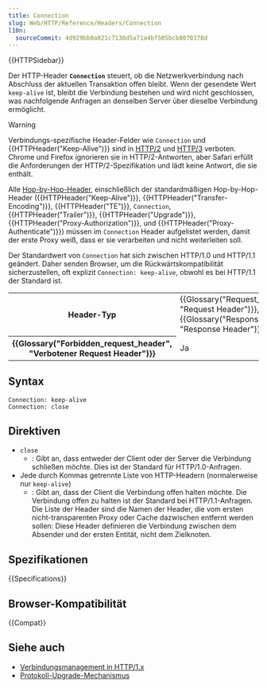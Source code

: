 ```yaml
---
title: Connection
slug: Web/HTTP/Reference/Headers/Connection
l10n:
  sourceCommit: 4d929bb0a021c7130d5a71a4bf505bcb8070378d
---
```


{{HTTPSidebar}}

Der HTTP-Header **`Connection`** steuert, ob die Netzwerkverbindung nach Abschluss der aktuellen Transaktion offen bleibt. Wenn der gesendete Wert `keep-alive` ist, bleibt die Verbindung bestehen und wird nicht geschlossen, was nachfolgende Anfragen an denselben Server über dieselbe Verbindung ermöglicht.

> [!WARNING]
> Verbindungs-spezifische Header-Felder wie
> `Connection` und {{HTTPHeader("Keep-Alive")}} sind in [HTTP/2](https://httpwg.org/specs/rfc9113.html#ConnectionSpecific) und
> [HTTP/3](https://httpwg.org/specs/rfc9114.html#header-formatting) verboten. Chrome und
> Firefox ignorieren sie in HTTP/2-Antworten, aber Safari erfüllt die Anforderungen der HTTP/2-Spezifikation und lädt keine Antwort, die sie enthält.

Alle [Hop-by-Hop-Header](/de/docs/Web/HTTP/Guides/Compression#hop-by-hop_compression), einschließlich der standardmäßigen Hop-by-Hop-Header ({{HTTPHeader("Keep-Alive")}},
{{HTTPHeader("Transfer-Encoding")}}, {{HTTPHeader("TE")}}, `Connection`,
{{HTTPHeader("Trailer")}}, {{HTTPHeader("Upgrade")}},
{{HTTPHeader("Proxy-Authorization")}}, und {{HTTPHeader("Proxy-Authenticate")}}) müssen im `Connection`
Header aufgelistet werden, damit der erste Proxy weiß, dass er sie verarbeiten und nicht weiterleiten soll.

Der Standardwert von `Connection` hat sich zwischen HTTP/1.0 und HTTP/1.1 geändert.
Daher senden Browser, um die Rückwärtskompatibilität sicherzustellen, oft explizit `Connection: keep-alive`, obwohl es bei HTTP/1.1 der Standard ist.

<table class="properties">
  <tbody>
    <tr>
      <th scope="row">Header-Typ</th>
      <td>
        {{Glossary("Request_header", "Request Header")}},
        {{Glossary("Response_header", "Response Header")}}
      </td>
    </tr>
    <tr>
      <th scope="row">{{Glossary("Forbidden_request_header", "Verbotener Request Header")}}</th>
      <td>Ja</td>
    </tr>
  </tbody>
</table>

## Syntax

```http
Connection: keep-alive
Connection: close
```

## Direktiven

- `close`
  - : Gibt an, dass entweder der Client oder der Server die Verbindung schließen möchte.
    Dies ist der Standard für HTTP/1.0-Anfragen.
- Jede durch Kommas getrennte Liste von HTTP-Headern (normalerweise nur `keep-alive`)
  - : Gibt an, dass der Client die Verbindung offen halten möchte. Die Verbindung offen zu halten
    ist der Standard bei HTTP/1.1-Anfragen. Die Liste der Header sind die
    Namen der Header, die vom ersten nicht-transparenten Proxy oder Cache
    dazwischen entfernt werden sollen: Diese Header definieren die Verbindung zwischen dem Absender und der ersten
    Entität, nicht dem Zielknoten.

## Spezifikationen

{{Specifications}}

## Browser-Kompatibilität

{{Compat}}

## Siehe auch

- [Verbindungsmanagement in HTTP/1.x](/de/docs/Web/HTTP/Guides/Connection_management_in_HTTP_1.x)
- [Protokoll-Upgrade-Mechanismus](/de/docs/Web/HTTP/Guides/Protocol_upgrade_mechanism)
